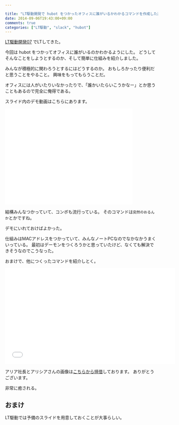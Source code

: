 ```yaml
---

title: "LT駆動開発で hubot をつかったオフィスに誰がいるかわかるコマンドを作成した話をした"
date: 2014-09-06T19:43:00+09:00
comments: true
categories: ["LT駆動", "slack", "hubot"]
---
```


[LT駆動開発07](https://github.com/LTDD/Sessions/wiki) でLTしてきた。

今回は hubot をつかってオフィスに誰がいるのかわかるようにした。
どうしてそんなことをしようとするのか、そして簡単に仕組みを紹介しました。

<script async class="speakerdeck-embed" data-id="78832e3017df013292f406657be3bf12" data-ratio="1.33333333333333" src="//speakerdeck.com/assets/embed.js"></script>

みんなが積極的に関わろうとするにはどうするのか。
おもしろかったり便利だと思うことをやること。
興味をもってもらうことだ。

オフィスには人がいたりいなかったりで、「誰かいたらいこうかなー」とか思うこともあるので完全に俺得である。

スライド内のデモ動画はこちらにあります。

<iframe width="420" height="315" src="//www.youtube.com/embed/zb9Y-ZjCW2c?rel=0" frameborder="0" allowfullscreen></iframe>

結構みんなつかっていて、コンボも流行っている。
そのコマンドは`突然のおるんか`とかですね。

デモにいれておけばよかった。

仕組みはMACアドレスをつかっていて、みんなノートPCなのでなかなかうまくいっている。
最初はデーモンをつくろうかと思っていたけど、なくても解決できそうなのでこうなった。

おまけで、他につくったコマンドを紹介しとく。

<iframe width="560" height="315" src="//www.youtube.com/embed/eNSgpdIUfVo?rel=0" frameborder="0" allowfullscreen></iframe>

アリア社長とアリシアさんの画像は[こちらから拝借](http://www.moaibu.com/sozai/aria/index.htm)しております。
ありがとうございます。

非常に癒される。

## おまけ

LT駆動では予備のスライドを用意しておくことが大事らしい。

<script async class="speakerdeck-embed" data-id="c84e2e2017de013292f306657be3bf12" data-ratio="1.33333333333333" src="//speakerdeck.com/assets/embed.js"></script>
